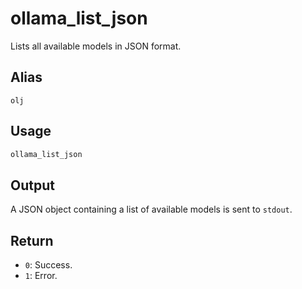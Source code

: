 # ollama_list_json

Lists all available models in JSON format.

## Alias

`olj`

## Usage

```bash
ollama_list_json
```

## Output

A JSON object containing a list of available models is sent to `stdout`.

## Return

* `0`: Success.
* `1`: Error.
